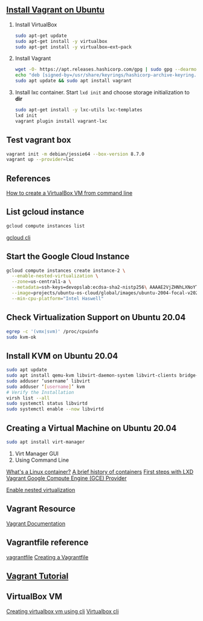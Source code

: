 ## [Install Vagrant on Ubuntu](https://developer.hashicorp.com/vagrant/downloads#Linux)
1. Install VirtualBox
    ```bash
    sudo apt-get update
    sudo apt-get install -y virtualbox
    sudo apt-get install -y virtualbox—ext–pack
    ```
2. Install Vagrant
    ```bash
    wget -O- https://apt.releases.hashicorp.com/gpg | sudo gpg --dearmor -o /usr/share/keyrings/    hashicorp-archive-keyring.gpg
    echo "deb [signed-by=/usr/share/keyrings/hashicorp-archive-keyring.gpg] https://apt.releases.hashicorp. com $(lsb_release -cs) main" | sudo tee /etc/apt/sources.list.d/hashicorp.list
    sudo apt update && sudo apt install vagrant
    ```
3. Install lxc container. Start `lxd init` and choose storage initialization to **dir**
    ```bash
    sudo apt-get install -y lxc-utils lxc-templates
    lxd init
    vagrant plugin install vagrant-lxc
    ```
## Test vagrant box
```bash
vagrant init -m debian/jessie64 --box-version 8.7.0
vagrant up --provider=lxc
```


## References 
[How to create a VirtualBox VM from command line](https://andreafortuna.org/2019/10/24/how-to-create-a-virtualbox-vm-from-command-line/)

## List gcloud instance
```bash
gcloud compute instances list
```
[gcloud cli](https://cloud.google.com/sdk/gcloud/reference)

## Start the Google Cloud Instance
```bash
gcloud compute instances create instance-2 \
  --enable-nested-virtualization \
  --zone=us-central1-a \
  --metadata=ssh-keys=devopslab:ecdsa-sha2-nistp256\ AAAAE2VjZHNhLXNoYTItbmlzdHAyNTYAAAAIbmlzdHAyNTYAAABBBFBbpYZTVJL5ajoiQK35\+NH3FovDWjiHNa3jBiRNRgHJVBTsu6M8Nq0Fz4zESjUYYlFtuG\+VZDeDn88PfsVuwBw=\ devopslab \
  --image=projects/ubuntu-os-cloud/global/images/ubuntu-2004-focal-v20240125 \
  --min-cpu-platform="Intel Haswell"
```
## Check Virtualization Support on Ubuntu 20.04
```bash
egrep -c '(vmx|svm)' /proc/cpuinfo
sudo kvm-ok
```
## Install KVM on Ubuntu 20.04
```bash
sudo apt update
sudo apt install qemu-kvm libvirt-daemon-system libvirt-clients bridge-utils
sudo adduser ‘username’ libvirt
sudo adduser ‘[username]’ kvm
# Verify the Installation
virsh list --all
sudo systemctl status libvirtd
sudo systemctl enable --now libvirtd
```
## Creating a Virtual Machine on Ubuntu 20.04
```bash
sudo apt install virt-manager
```
1. Virt Manager GUI
2. Using Command Line

[What's a Linux container?](https://www.redhat.com/en/topics/containers/whats-a-linux-container)
[A brief history of containers](https://www.redhat.com/en/topics/containers/whats-a-linux-container)
[First steps with LXD](https://documentation.ubuntu.com/lxd/en/latest/tutorial/first_steps/)
[Vagrant Google Compute Engine (GCE) Provider](https://github.com/mitchellh/vagrant-google?tab=readme-ov-file#vagrant-google-compute-engine-gce-provider)

[Enable nested virtualization](https://cloud.google.com/compute/docs/instances/nested-virtualization/enabling)

## Vagrant Resource
[Vagrant Documentation](https://developer.hashicorp.com/vagrant/docs)
## Vagrantfile reference
[vagrantfile](https://github.com/vipin-k/vagrantfile/tree/master)
[Creating a Vagrantfile](https://mariadb.com/kb/en/creating-a-vagrantfile/)
## [Vagrant Tutorial](https://developer.hashicorp.com/tutorials/library?product=vagrant)

## VirtualBox VM
[Creating virtualbox vm using cli](https://www.oracle.com/technical-resources/articles/it-infrastructure/admin-manage-vbox-cli.html)
[Virtualbox cli](https://www.perkin.org.uk/posts/create-virtualbox-vm-from-the-command-line.html)